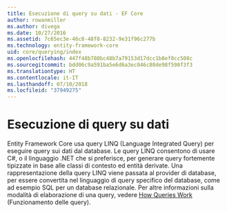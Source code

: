 ```yaml
---
title: Esecuzione di query su dati - EF Core
author: rowanmiller
ms.author: divega
ms.date: 10/27/2016
ms.assetid: 7c65ec3e-46c8-48f8-8232-9e31f96c277b
ms.technology: entity-framework-core
uid: core/querying/index
ms.openlocfilehash: 447f48b780bc48b7a79153d17dcc1b8ef0cc508c
ms.sourcegitcommit: bdd06c9a591ba5e6d6a3ec046c80de98f598f3f3
ms.translationtype: HT
ms.contentlocale: it-IT
ms.lasthandoff: 07/10/2018
ms.locfileid: "37949275"
---
```

# <a name="querying-data"></a>Esecuzione di query su dati

Entity Framework Core usa query LINQ (Language Integrated Query) per eseguire query sui dati dal database. Le query LINQ consentono di usare C#, o il linguaggio .NET che si preferisce, per generare query fortemente tipizzate in base alle classi di contesto ed entità derivate. Una rappresentazione della query LINQ viene passata al provider di database, per essere convertita nel linguaggio di query specifico del database, come ad esempio SQL per un database relazionale. Per altre informazioni sulla modalità di elaborazione di una query, vedere [How Queries Work](overview.md) (Funzionamento delle query).
